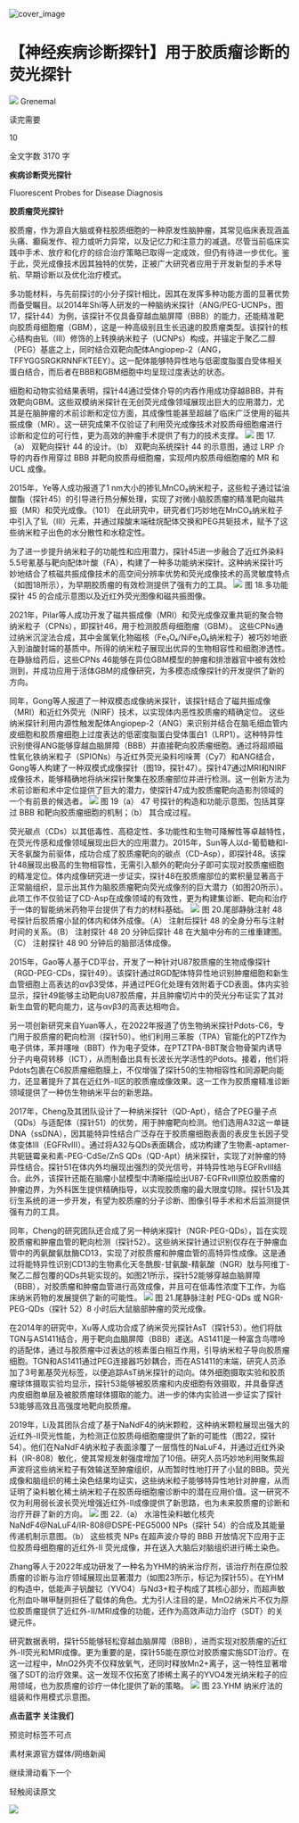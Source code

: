 ﻿![cover_image](https://mmbiz.qpic.cn/mmbiz_jpg/wzBk7nZmzgr6rAZPj7CXMFvicC3Twiceq1SrMKfAOZlBcCEMVrbEBG9Ovx8HRw1APWKOumMH8iaJo1ypZQkj3MOag/0?wx_fmt=jpeg) 

#  【神经疾病诊断探针】用于胶质瘤诊断的荧光探针 
 


![](../asset/2024-06-07_0f378f20603ce5339993b7f58a5286d8_0.png)
Grenemal

读完需要

10

全文字数 3170 字

**疾病诊断荧光探针**

Fluorescent Probes for Disease Diagnosis

**胶质瘤荧光探针**

胶质瘤，作为源自大脑或脊柱胶质细胞的一种原发性脑肿瘤，其常见临床表现涵盖头痛、癫痫发作、视力或听力异常，以及记忆力和注意力的减退。尽管当前临床实践中手术、放疗和化疗的综合治疗策略已取得一定成效，但仍有待进一步优化。鉴于此，荧光成像技术因其独特的优势，正被广大研究者应用于开发新型的手术导航、早期诊断以及优化治疗模式。

多功能材料，与先前探讨的小分子探针相比，因其在发挥多种功能方面的显著优势而备受瞩目。以2014年Shi等人研发的一种脑纳米探针（ANG/PEG-UCNPs，图17，探针44）为例，该探针不仅具备穿越血脑屏障（BBB）的能力，还能精准靶向胶质母细胞瘤（GBM），这是一种高级别且生长迅速的胶质瘤类型。该探针的核心结构由钆（III）修饰的上转换纳米粒子（UCNPs）构成，并锚定于聚乙二醇（PEG）基底之上，同时结合双靶向配体Angiopep-2（ANG， TFFYGGSRGKRNNFKTEEY）。这一配体能够特异性地与低密度脂蛋白受体相关蛋白结合，而后者在BBB和GBM细胞中均呈现过度表达的状态。

细胞和动物实验结果表明，探针44通过受体介导的内吞作用成功穿越BBB，并有效靶向GBM。这些双模纳米探针在无创荧光成像领域展现出巨大的应用潜力，尤其是在脑肿瘤的术前诊断和定位方面，其成像性能甚至超越了临床广泛使用的磁共振成像（MR）。这一研究成果不仅验证了利用荧光成像技术对胶质母细胞瘤进行诊断和定位的可行性，更为高效的肿瘤手术提供了有力的技术支撑。
![](../asset/2024-06-07_9c547c6e04d519aa0a7399116491eb7d_1.png)
图 17.（a） 双靶向探针 44 的设计。（b） 双靶向系统探针 44 的示意图，通过 LRP 介导的内吞作用穿过 BBB 并靶向胶质母细胞瘤，实现颅内胶质母细胞瘤的 MR 和 UCL 成像。

2015年，Ye等人成功报道了1 nm大小的掺钆MnCO₃纳米粒子，这些粒子通过锰油酸酯（探针45）的引导进行热分解处理，实现了对微小脑胶质瘤的精准靶向磁共振（MR）和荧光成像。（101） 在此研究中，研究者们巧妙地在MnCO₃纳米粒子中引入了钆（III）元素，并通过羧酸末端硅烷配体交换和PEG共轭技术，赋予了这些纳米粒子出色的水分散性和水稳定性。

为了进一步提升纳米粒子的功能性和应用潜力，探针45进一步融合了近红外染料5.5号氰基与靶向配体叶酸（FA），构建了一种多功能纳米探针。这种纳米探针巧妙地结合了核磁共振成像技术的高空间分辨率优势和荧光成像技术的高灵敏度特点（如图18所示），为早期胶质瘤的有效检测提供了强有力的工具。
![](../asset/2024-06-07_3b89453d75f9439dd9e94beb4d912aec_2.png)
图 18.多功能探针 45 的合成示意图以及近红外荧光图像和磁共振图像。

2021年，Pilar等人成功开发了磁共振成像（MRI）和荧光成像双重共轭的聚合物纳米粒子（CPNs），即探针46，用于检测胶质母细胞瘤（GBM）。 这些CPNs通过纳米沉淀法合成，其中金属氧化物磁核（Fe₃O₄/NiFe₂O₄纳米粒子）被巧妙地嵌入到油酸封端的基质中。所得的纳米粒子展现出优异的生物相容性和细胞渗透性。在静脉给药后，这些CPNs 46能够在异位GBM模型的肿瘤和排泄器官中被有效检测到，并成功应用于活体GBM的成像研究，为多模态成像探针的开发提供了新的方向。

同年，Gong等人报道了一种双模态成像纳米探针，该探针结合了磁共振成像（MRI）和近红外荧光（NIRF）技术，以实现体内恶性胶质瘤的精确定位。 这些纳米探针利用内源性触发配体Angiopep-2（ANG）来识别并结合在脑毛细血管内皮细胞和胶质瘤细胞上过度表达的低密度脂蛋白受体蛋白1（LRP1）。这种特异性识别使得ANG能够穿越血脑屏障（BBB）并直接靶向胶质瘤细胞。通过将超顺磁性氧化铁纳米粒子（SPIONs）与近红外荧光染料吲哚菁（Cy7）和ANG结合，Gong等人构建了一种双模式成像探针（图19，探针47）。探针47通过MRI和NIRF成像技术，能够精确地将纳米探针聚集在胶质瘤部位并进行检测。这一创新方法为术前诊断和术中定位提供了巨大的潜力，使探针47成为胶质瘤靶向造影剂领域的一个有前景的候选者。
![](../asset/2024-06-07_a124b677dcbeabfc79b5fe4428a1e996_3.png)
图 19（a） 47 号探针的构造和功能示意图，包括其穿过 BBB 和靶向胶质瘤细胞的机制；（b） 其合成过程。

荧光碳点（CDs）以其低毒性、高稳定性、多功能性和生物可降解性等卓越特性，在荧光传感和成像领域展现出巨大的应用潜力。2015年，Sun等人以d-葡萄糖和l-天冬氨酸为前驱体，成功合成了胶质瘤靶向的碳点（CD-Asp），即探针48。该探针48展现出极高的生物相容性，无需引入额外的靶向分子即可实现对胶质瘤细胞的精准定位。体内成像研究进一步证实，探针48在胶质瘤部位的累积量显著高于正常脑组织，显示出其作为脑胶质瘤靶向荧光成像剂的巨大潜力（如图20所示）。此项工作不仅验证了CD-Asp在成像领域的有效性，更为构建集诊断、靶向和治疗于一体的智能纳米药物平台提供了有力的材料基础。
![](../asset/2024-06-07_c6a438223455c1c66069ed682fc9e15a_4.png)
图 20.尾部静脉注射 48 号探针后胶质瘤小鼠的体内和体外成像。（A） 注射后探针 48 的全身分布与注射时间的关系。（B） 注射探针 48 20 分钟后探针 48 在大脑中分布的三维重建图。（C） 注射探针 48 90 分钟后的脑部活体成像。

2015年，Gao等人基于CD平台，开发了一种针对U87胶质瘤的生物成像探针（RGD-PEG-CDs，探针49）。该探针通过RGD配体特异性地识别肿瘤细胞和新生血管细胞上高表达的αvβ3受体，并通过PEG化处理有效附着于CD表面。体内实验显示，探针49能够主动靶向U87胶质瘤，并且肿瘤切片中的荧光分布证实了其对新生血管的靶向能力，这与αvβ3的高表达相吻合。

另一项创新研究来自Yuan等人，在2022年报道了仿生物纳米探针Pdots-C6，专门用于胶质瘤的靶向检测（探针50）。他们利用三苯胺（TPA）官能化的PTZ作为电子供体，苯并噻唑（BBT）作为电子受体，在PTZTPA-BBT聚合物骨架内诱导分子内电荷转移（ICT），从而制备出具有长波长光学活性的Pdots。接着，他们将Pdots包裹在C6胶质瘤细胞膜上，不仅增强了探针50的生物相容性和同源靶向能力，还显著提升了其在近红外-II区的胶质瘤成像效果。这一工作为胶质瘤精准诊断领域提供了一种仿生物纳米平台的新思路。

2017年，Cheng及其团队设计了一种纳米探针（QD-Apt），结合了PEG量子点（QDs）与适配体（探针51）的优势，用于肿瘤靶向检测。他们选用A32这一单链DNA（ssDNA），因其能特异性结合广泛存在于胶质瘤细胞表面的表皮生长因子受体变体III（EGFRvIII）。通过将A32与QDs表面耦合，成功构建了生物素-aptamer-共轭链霉亲和素-PEG-CdSe/ZnS QDs（QD-Apt）纳米探针，实现了对肿瘤的特异性结合。探针51在体内外均展现出强烈的荧光信号，并特异性地与EGFRvIII结合。此外，该探针还能在脑瘤小鼠模型中清晰描绘出U87-EGFRvIII原位胶质瘤的肿瘤边界，为外科医生提供精确指导，以实现胶质瘤的最大限度切除。探针51及其衍生系统的进一步开发，有望为胶质瘤的分子诊断、图像引导手术和术后监测提供强有力的工具。

同年，Cheng的研究团队还合成了另一种纳米探针（NGR-PEG-QDs），旨在实现胶质瘤和肿瘤血管的靶向检测（探针52）。这些纳米探针通过识别仅存在于肿瘤血管中的丙氨酸氨肽酶CD13，实现了对胶质瘤和肿瘤血管的高特异性成像。这是通过将能特异性识别CD13的生物素化天冬酰胺-甘氨酸-精氨酸（NGR）肽与阿维丁-聚乙二醇包覆的QDs共轭实现的。如图21所示，探针52能够穿越血脑屏障（BBB），对胶质瘤和肿瘤血管进行高效成像，并且可在低毒性浓度下工作，为临床纳米药物的发展提供了新的可能性。
![](../asset/2024-06-07_f66b86151608c1e4ff0e441838c8b135_5.png)
图 21.尾静脉注射 PEG-QDs 或 NGR-PEG-QDs（探针 52）8 小时后大鼠脑部肿瘤的荧光成像。

在2014年的研究中，Xu等人成功合成了纳米荧光探针AsT（探针53）。他们将肽TGN与AS1411结合，用于靶向血脑屏障（BBB）递送。AS1411是一种富含鸟嘌呤的适配体，通过与胶质瘤中过表达的核素蛋白相互作用，引导纳米粒子导向胶质瘤细胞。TGN和AS1411通过PEG连接器巧妙耦合，而在AS1411的末端，研究人员添加了3号氰基荧光标签，以便追踪AsT纳米探针的动向。体外细胞摄取实验和胶质瘤球体摄取实验均显示，探针53能够被胶质瘤和内皮细胞有效摄取，并具备穿透内皮细胞单层及被胶质瘤球体摄取的能力。进一步的体内实验进一步证实了探针53能够高效且高强度地靶向胶质瘤。

2019年，Li及其团队合成了基于NaNdF4的纳米颗粒，这种纳米颗粒展现出强大的近红外-II荧光性能，为检测正位胶质母细胞瘤提供了新的可能性（图22，探针54）。他们在NaNdF4纳米粒子表面涂覆了一层惰性的NaLuF4，并通过近红外染料（IR-808）敏化，使其常规发射强度增加了10倍。研究人员巧妙地利用聚焦超声波将这些纳米粒子有效输送至肿瘤组织，从而暂时性地打开了小鼠的BBB。荧光成像和脑组织的稀土染色结果均证实，这些纳米粒子能够特异性地针对肿瘤，从而证明了染料敏化稀土纳米粒子在胶质母细胞瘤诊断中的潜在应用价值。这一研究不仅为利用弱长波长荧光增强近红外-II成像提供了新思路，也为未来胶质瘤的诊断和治疗开辟了新的方向。
![](../asset/2024-06-07_76dc19455752805abf14cf28b3a8067d_6.png)
图 22.（a） 水溶性染料敏化核壳 NaNdF4@NaLuF4/IR-808@DSPE-PEG5000 NPs（探针 54）的合成及其能量传递机制示意图。（b） 这些核壳 NPs 在超声波介导的 BBB 开放情况下应用于正位胶质母细胞瘤的近红外-II 荧光成像，并在送入大脑后对脑组织进行稀土染色。

Zhang等人于2022年成功研发了一种名为YHM的纳米治疗剂，该治疗剂在原位胶质瘤的诊断与治疗领域展现出显著潜力（如图23所示，标记为探针55）。在YHM的构造中，低能声子钒酸钇（YVO4）与Nd3+粒子构成了其核心部分，而超声敏化剂血卟啉甲醚则担任了载体的角色。尤为引人注目的是，MnO2纳米片不仅为原位胶质瘤提供了近红外-II/MRI成像的功能，还作为高效声动力治疗（SDT）的关键元件。

研究数据表明，探针55能够轻松穿越血脑屏障（BBB），进而实现对胶质瘤的近红外-II荧光和MRI成像。更为重要的是，探针55能在原位对胶质瘤实施SDT治疗。在这一过程中，MnO2外壳不仅释放氧气，还同时释放Mn2+离子，这一特性显著增强了SDT的治疗效果。这一发现不仅拓宽了掺稀土离子的YVO4发光纳米粒子的应用领域，也为胶质瘤的诊疗一体化提供了新的策略。
![](../asset/2024-06-07_ff5a0ff5889ebd6d5babd0a8ef182bb5_7.png)
图 23.YHM 纳米疗法的组装和作用模式示意图。

**点击蓝字 关注我们**

预览时标签不可点

素材来源官方媒体/网络新闻

  继续滑动看下一个 

 轻触阅读原文 

  ![](http://mmbiz.qpic.cn/mmbiz_png/wzBk7nZmzgq7v9Dg22Sz7VtfIJUOJaRx0AfgRtlrKZzKwOhTlicicAor2tvrgf1LUONnpYH3wKPRRrtL6nCvs0tQ/0?wx_fmt=png)  

